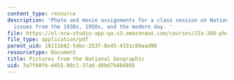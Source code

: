 ```yaml
---
content_type: resource
description: 'Photo and movie assignments for a class session on National Geographic
  issues from the 1930s, 1950s, and the modern day. '
file: https://ol-ocw-studio-app-qa.s3.amazonaws.com/courses/21a-348-photography-and-truth-spring-2008/3a7f60fbd45500c137add8bd7b484895_MIT21A_348S08_natgeo.pdf
file_type: application/pdf
parent_uid: 19111682-54bc-253f-8e45-4331c89aad90
resourcetype: Document
title: Pictures from the National Geographic
uid: 3a7f60fb-d455-00c1-37ad-d8bd7b484895
---
```

